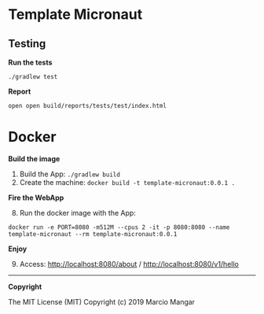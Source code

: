 # Template Micronaut


## Testing

__Run the tests__

```./gradlew test ```

__Report__

```
open open build/reports/tests/test/index.html
```



# Docker

__Build the image__

1. Build the App: ```./gradlew build```
2. Create the machine: ```docker build -t template-micronaut:0.0.1 .```


__Fire the WebApp__

8. Run the docker image with the App: 
```
docker run -e PORT=8080 -m512M --cpus 2 -it -p 8080:8080 --name template-micronaut --rm template-micronaut:0.0.1
```

__Enjoy__

9. Access: <http://localhost:8080/about> / <http://localhost:8080/v1/hello> 

---

__Copyright__

The MIT License (MIT)
Copyright (c) 2019 Marcio Mangar






